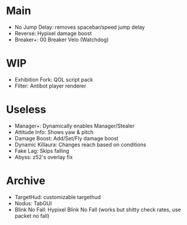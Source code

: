 # Main
 - No Jump Delay: removes spacebar/speed jump delay
 - Reverse: Hypixel damage boost
 - Breaker+: 00 Breaker Velo (Watchdog)
# WIP
 - Exhibition Fork: QOL script pack
 - Filter: Antibot player renderer
# Useless
 - Manager+: Dynamically enables Manager/Stealer
 - Attitude Info: Shows yaw & pitch
 - Damage Boost: Add/Set/Fly damage boost
 - Dynamic Killaura: Changes reach based on conditions
 - Fake Lag: Skips falling
 - Abyss: z52's overlay fix
# Archive
 - TargetHud: customizable targethud
 - Nodus: TabGUI
 - Blink No Fall: Hypixel Blink No Fall (works but shitty check rates, use packet no fall)
